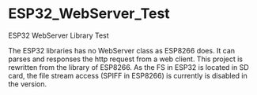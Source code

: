 # ESP32_WebServer_Test
ESP32 WebServer Library Test

The ESP32 libraries has no WebServer class as ESP8266 does. It can parses and responses the http request from a web client. This project is rewritten from the library of ESP8266. As the FS in ESP32 is located in SD card, the file stream access (SPIFF in ESP8266) is currently is disabled in the version.
